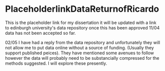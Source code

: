 # PlaceholderlinkDataReturnofRicardo
This is the placeholder link for  my dissertation it will be updated with a link to edinburgh university's data repository once this has been approved
11/04 data has not been accepted so far.

02/05 
I have had a reply from the data repository and unfortunately they will not allow me to put data online without a source of funding. (Usually they support published peices). They have mentioned some avenues to follow however the data will probably need to be substancially compressed for the methods suggested. I will explore these presently.
